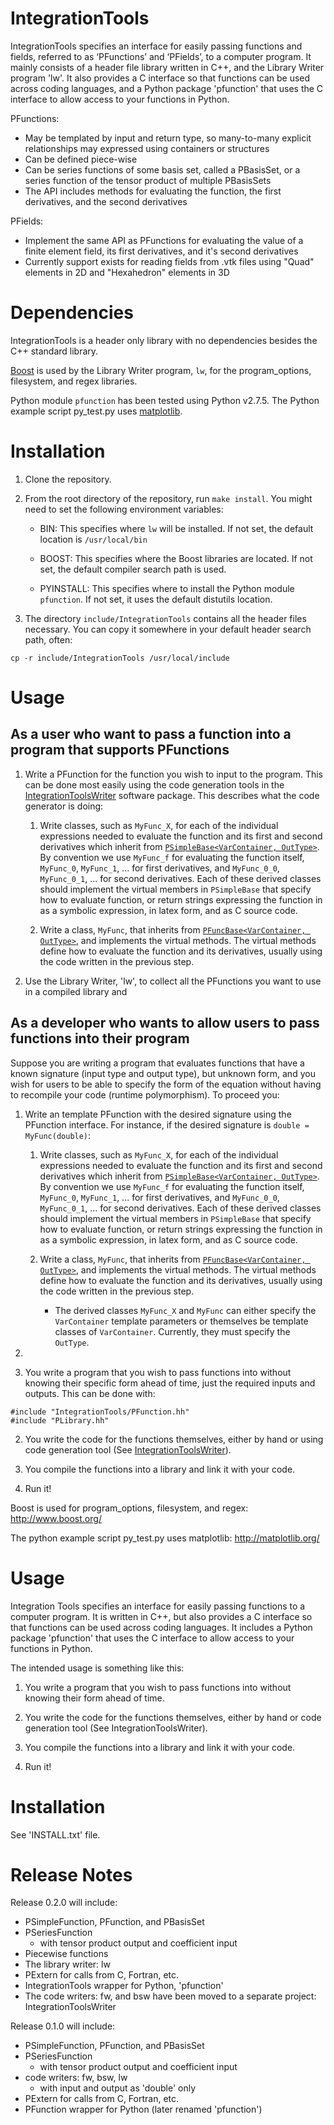 IntegrationTools
================

IntegrationTools specifies an interface for easily passing functions and fields, referred to as ‘PFunctions’ and ‘PFields’, to a computer program. It mainly consists of a header file library written in C++, and the Library Writer program 'lw'. It also provides a C interface so that functions can be used across coding languages, and a Python package 'pfunction' that uses the C interface to allow access to your functions in Python.

PFunctions:

- May be templated by input and return type, so many-to-many explicit relationships may expressed using containers or structures
- Can be defined piece-wise
- Can be series functions of some basis set, called a PBasisSet, or a series function of the tensor product of multiple PBasisSets
- The API includes methods for evaluating the function, the first derivatives, and the second derivatives

PFields:

- Implement the same API as PFunctions for evaluating the value of a finite element field, its first derivatives, and it's second derivatives
- Currently support exists for reading fields from .vtk files using "Quad" elements in 2D and "Hexahedron" elements in 3D


Dependencies
============

IntegrationTools is a header only library with no dependencies besides the C++ standard library.

[Boost](http://www.boost.org/) is used by the Library Writer program, ``lw``, for the program_options, filesystem, and regex libraries.

Python module ``pfunction`` has been tested using Python v2.7.5. The Python example script py_test.py uses [matplotlib](http://matplotlib.org/).


Installation
============

1. Clone the repository.
2. From the root directory of the repository, run ``make install``. You might need to set the following environment variables:
    	
    - BIN: This specifies where ``lw`` will be installed. If not set, the default location is ``/usr/local/bin``
    	
    - BOOST: This specifies where the Boost libraries are located. If not set, the default compiler search path is used.
    	
    - PYINSTALL: This specifies where to install the Python module ``pfunction``. If not set, it uses the default distutils location.

3. The directory ``include/IntegrationTools`` contains all the header files necessary. You can copy it somewhere in your default header search path, often:

```
cp -r include/IntegrationTools /usr/local/include
```


Usage
=====

## As a user who want to pass a function into a program that supports PFunctions ##

1. Write a PFunction for the function you wish to input to the program. This can be done most easily using the code generation tools in the [IntegrationToolsWriter](https://github.com/prisms-center/IntegrationToolsWriter) software package. This describes what the code generator is doing:
	
    1. Write classes, such as ``MyFunc_X``, for each of the individual expressions needed to evaluate the function and its first and second derivatives which inherit from [``PSimpleBase<VarContainer, OutType>``](https://github.com/prisms-center/IntegrationTools/blob/develop/include/IntegrationTools/pfunction/PSimpleBase.hh). By convention we use ``MyFunc_f`` for evaluating the function itself, ``MyFunc_0``, ``MyFunc_1``, ... for first derivatives, and ``MyFunc_0_0``, ``MyFunc_0_1``, ... for second derivatives. Each of these derived classes should implement the virtual members in ``PSimpleBase`` that specify how to evaluate function, or return strings expressing the function in as a symbolic expression, in latex form, and as C source code.
    
    2.  Write a class, ``MyFunc``, that inherits from [``PFuncBase<VarContainer, OutType>``](https://github.com/prisms-center/IntegrationTools/blob/develop/include/IntegrationTools/pfunction/PFuncBase.hh), and implements the virtual methods. The virtual methods define how to evaluate the function and its derivatives, usually using the code written in the previous step.

2. Use the Library Writer, 'lw', to collect all the PFunctions you want to use in a compiled library and 

## As a developer who wants to allow users to pass functions into their program ##

Suppose you are writing a program that evaluates functions that have a known signature (input type and output type), but unknown form, and you wish for users to be able to specify the form of the equation without having to recompile your code (runtime polymorphism). To proceed you:

1. Write an template PFunction with the desired signature using the PFunction interface. For instance, if the desired signature is ``double = MyFunc(double)``:
	
    1. Write classes, such as ``MyFunc_X``, for each of the individual expressions needed to evaluate the function and its first and second derivatives which inherit from [``PSimpleBase<VarContainer, OutType>``](https://github.com/prisms-center/IntegrationTools/blob/develop/include/IntegrationTools/pfunction/PSimpleBase.hh). By convention we use ``MyFunc_f`` for evaluating the function itself, ``MyFunc_0``, ``MyFunc_1``, ... for first derivatives, and ``MyFunc_0_0``, ``MyFunc_0_1``, ... for second derivatives. Each of these derived classes should implement the virtual members in ``PSimpleBase`` that specify how to evaluate function, or return strings expressing the function in as a symbolic expression, in latex form, and as C source code.
    
    2.  Write a class, ``MyFunc``, that inherits from [``PFuncBase<VarContainer, OutType>``](https://github.com/prisms-center/IntegrationTools/blob/develop/include/IntegrationTools/pfunction/PFuncBase.hh), and implements the virtual methods. The virtual methods define how to evaluate the function and its derivatives, usually using the code written in the previous step.
    
    	- The derived classes ``MyFunc_X`` and ``MyFunc`` can either specify the ``VarContainer`` template parameters or themselves be template classes of ``VarContainer``. Currently, they must specify the ``OutType``.
    	
2. 
    

2. You write a program that you wish to pass functions into without knowing their specific form ahead of time, just the required inputs and outputs. This can be done with:

```
#include "IntegrationTools/PFunction.hh"
#include "PLibrary.hh"
```

2) You write the code for the functions themselves, either by hand or using code generation tool (See [IntegrationToolsWriter](https://github.com/prisms-center/IntegrationToolsWriter)).

3) You compile the functions into a library and link it with your code.

4) Run it!


Boost is used for program_options, filesystem, and regex: http://www.boost.org/

The python example script py_test.py uses matplotlib: http://matplotlib.org/


Usage
=======================

Integration Tools specifies an interface for easily passing functions to a computer program. It is written in C++, but also provides a C interface so that functions can be used across coding languages.  It includes a Python package 'pfunction' that uses the C interface to allow access to your functions in Python. 

The intended usage is something like this:

1) You write a program that you wish to pass functions into without knowing their form ahead of time.

2) You write the code for the functions themselves, either by hand or code generation tool (See IntegrationToolsWriter).

3) You compile the functions into a library and link it with your code.

4) Run it!


Installation
=======================

See 'INSTALL.txt' file.


Release Notes
=======================

Release 0.2.0 will include:
- PSimpleFunction, PFunction, and PBasisSet
- PSeriesFunction
    - with tensor product output and coefficient input
- Piecewise functions
- The library writer: lw
- PExtern for calls from C, Fortran, etc.
- IntegrationTools wrapper for Python, 'pfunction'
- The code writers: fw, and bsw have been moved to a separate project: IntegrationToolsWriter


Release 0.1.0 will include:
- PSimpleFunction, PFunction, and PBasisSet
- PSeriesFunction
    - with tensor product output and coefficient input
- code writers: fw, bsw, lw
    - with input and output as 'double' only
- PExtern for calls from C, Fortran, etc.
- PFunction wrapper for Python (later renamed 'pfunction')

